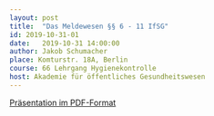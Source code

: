 ```yaml
---
layout: post
title:  "Das Meldewesen §§ 6 - 11 IfSG"
id: 2019-10-31-01
date:   2019-10-31 14:00:00
author: Jakob Schumacher
place: Komturstr. 18A, Berlin
course: 66 Lehrgang Hygienekontrolle
host: Akademie für öffentliches Gesundheitswesen 
---
```



[Präsentation im PDF-Format]({{site.baseurl}}/assets/2019-10-31-01/presentation.pdf)